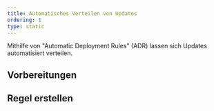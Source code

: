 ```yaml
---
title: Automatisches Verteilen von Updates
ordering: 1
type: static
---
```


Mithilfe von "Automatic Deployment Rules" (ADR) lassen sich Updates automatisiert verteilen.

## Vorbereitungen

## Regel erstellen